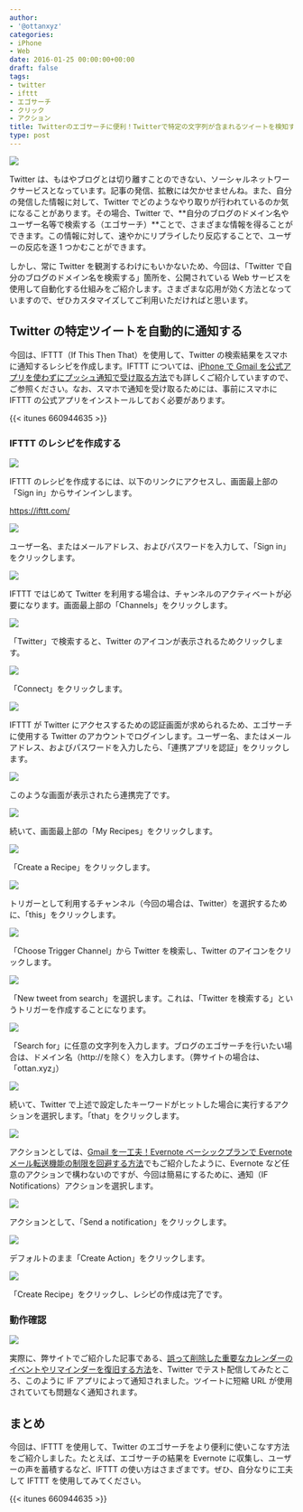 ```yaml
---
author:
- '@ottanxyz'
categories:
- iPhone
- Web
date: 2016-01-25 00:00:00+00:00
draft: false
tags:
- twitter
- ifttt
- エゴサーチ
- クリック
- アクション
title: Twitterのエゴサーチに便利！Twitterで特定の文字列が含まれるツイートを検知すると、スマホに通知する方法
type: post
---
```


![](160125-56a5c568c0584-1.jpg)

Twitter は、もはやブログとは切り離すことのできない、ソーシャルネットワークサービスとなっています。記事の発信、拡散には欠かせませんね。また、自分の発信した情報に対して、Twitter でどのようなやり取りが行われているのか気になることがあります。その場合、Twitter で、**自分のブログのドメイン名やユーザー名等で検索する（エゴサーチ）**ことで、さまざまな情報を得ることができます。この情報に対して、速やかにリプライしたり反応することで、ユーザーの反応を逐 1 つかむことができます。

しかし、常に Twitter を観測するわけにもいかないため、今回は、「Twitter で自分のブログのドメイン名を検索する」箇所を、公開されている Web サービスを使用して自動化する仕組みをご紹介します。さまざまな応用が効く方法となっていますので、ぜひカスタマイズしてご利用いただければと思います。

## Twitter の特定ツイートを自動的に通知する

今回は、IFTTT（If This Then That）を使用して、Twitter の検索結果をスマホに通知するレシピを作成します。IFTTT については、[iPhone で Gmail を公式アプリを使わずにプッシュ通知で受け取る方法](/posts/2014/09/iphone-gmail-push-490/)でも詳しくご紹介していますので、ご参照ください。なお、スマホで通知を受け取るためには、事前にスマホに IFTTT の公式アプリをインストールしておく必要があります。

{{< itunes 660944635 >}}

### IFTTT のレシピを作成する

![](160125-56a5c56a1fb4d-1.png)

IFTTT のレシピを作成するには、以下のリンクにアクセスし、画面最上部の「Sign in」からサインインします。

https://ifttt.com/

![](160125-56a5c577add64-1.png)

ユーザー名、またはメールアドレス、およびパスワードを入力して、「Sign in」をクリックします。

![](160125-56a5cd37dc453-1.png)

IFTTT ではじめて Twitter を利用する場合は、チャンネルのアクティベートが必要になります。画面最上部の「Channels」をクリックします。

![](160125-56a5cd3c901d4-1.png)

「Twitter」で検索すると、Twitter のアイコンが表示されるためクリックします。

![](160125-56a5c58eaf9e0.png)

「Connect」をクリックします。

![](160125-56a5c5979e8e9.png)

IFTTT が Twitter にアクセスするための認証画面が求められるため、エゴサーチに使用する Twitter のアカウントでログインします。ユーザー名、またはメールアドレス、およびパスワードを入力したら、「連携アプリを認証」をクリックします。

![](160125-56a5c5999e8f7-1.png)

このような画面が表示されたら連携完了です。

![](160125-56a5c5850e358-1.png)

続いて、画面最上部の「My Recipes」をクリックします。

![](160125-56a5c5a412367.png)

「Create a Recipe」をクリックします。

![](160125-56a5c5aa10476.png)

トリガーとして利用するチャンネル（今回の場合は、Twitter）を選択するために、「this」をクリックします。

![](160125-56a5c5b29d2c6-1.png)

「Choose Trigger Channel」から Twitter を検索し、Twitter のアイコンをクリックします。

![](160125-56a5c5b5af016.png)

「New tweet from search」を選択します。これは、「Twitter を検索する」というトリガーを作成することになります。

![](160125-56a5c5bde01a3-1.png)

「Search for」に任意の文字列を入力します。ブログのエゴサーチを行いたい場合は、ドメイン名（http://を除く）を入力します。（弊サイトの場合は、「ottan.xyz」）

![](160125-56a5c5c509096-1.png)

続いて、Twitter で上述で設定したキーワードがヒットした場合に実行するアクションを選択します。「that」をクリックします。

![](160125-56a5c5c8e5c09-1.png)

アクションとしては、[Gmail を一工夫！Evernote ベーシックプランで Evernote メール転送機能の制限を回避する方法](/posts/2015/08/evernote-basic-email-transfer-1963/)でもご紹介したように、Evernote など任意のアクションで構わないのですが、今回は簡易にするために、通知（IF Notifications）アクションを選択します。

![](160125-56a5c5cf728a2-1.png)

アクションとして、「Send a notification」をクリックします。

![](160125-56a5c5d535c44-1.png)

デフォルトのまま「Create Action」をクリックします。

![](160125-56a5c5d87dcc0-1.png)

「Create Recipe」をクリックし、レシピの作成は完了です。

### 動作確認

![](160125-56a5c5df0c0c5-1.png)

実際に、弊サイトでご紹介した記事である、[誤って削除した重要なカレンダーのイベントやリマインダーを復旧する方法](/posts/2016/01/icloud-calendar-reminder-6828/)を、Twitter でテスト配信してみたところ、このように IF アプリによって通知されました。ツイートに短縮 URL が使用されていても問題なく通知されます。

## まとめ

今回は、IFTTT を使用して、Twitter のエゴサーチをより便利に使いこなす方法をご紹介しました。たとえば、エゴサーチの結果を Evernote に収集し、ユーザーの声を蓄積するなど、IFTTT の使い方はさまざまです。ぜひ、自分なりに工夫して IFTTT を使用してみてください。

{{< itunes 660944635 >}}